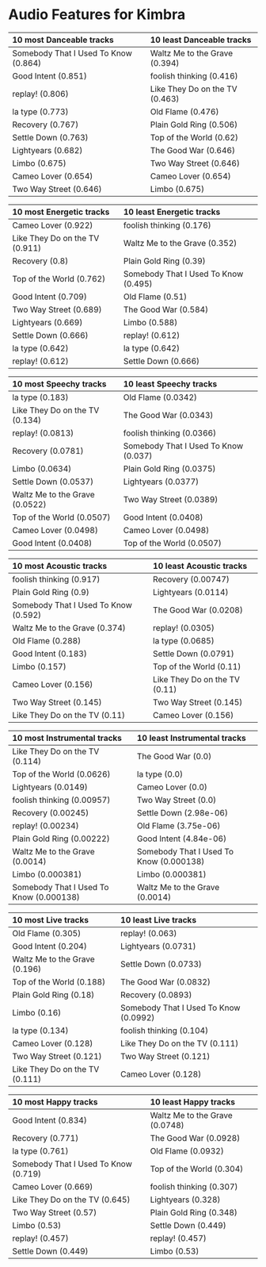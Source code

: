 # Audio Features for Kimbra
| 10 most Danceable tracks | 10 least Danceable tracks |
|:---|:---|
| Somebody That I Used To Know (0.864) | Waltz Me to the Grave (0.394) |
| Good Intent (0.851) | foolish thinking (0.416) |
| replay! (0.806) | Like They Do on the TV (0.463) |
| la type (0.773) | Old Flame (0.476) |
| Recovery (0.767) | Plain Gold Ring (0.506) |
| Settle Down (0.763) | Top of the World (0.62) |
| Lightyears (0.682) | The Good War (0.646) |
| Limbo (0.675) | Two Way Street (0.646) |
| Cameo Lover (0.654) | Cameo Lover (0.654) |
| Two Way Street (0.646) | Limbo (0.675) |

| 10 most Energetic tracks | 10 least Energetic tracks |
|:---|:---|
| Cameo Lover (0.922) | foolish thinking (0.176) |
| Like They Do on the TV (0.911) | Waltz Me to the Grave (0.352) |
| Recovery (0.8) | Plain Gold Ring (0.39) |
| Top of the World (0.762) | Somebody That I Used To Know (0.495) |
| Good Intent (0.709) | Old Flame (0.51) |
| Two Way Street (0.689) | The Good War (0.584) |
| Lightyears (0.669) | Limbo (0.588) |
| Settle Down (0.666) | replay! (0.612) |
| la type (0.642) | la type (0.642) |
| replay! (0.612) | Settle Down (0.666) |

| 10 most Speechy tracks | 10 least Speechy tracks |
|:---|:---|
| la type (0.183) | Old Flame (0.0342) |
| Like They Do on the TV (0.134) | The Good War (0.0343) |
| replay! (0.0813) | foolish thinking (0.0366) |
| Recovery (0.0781) | Somebody That I Used To Know (0.037) |
| Limbo (0.0634) | Plain Gold Ring (0.0375) |
| Settle Down (0.0537) | Lightyears (0.0377) |
| Waltz Me to the Grave (0.0522) | Two Way Street (0.0389) |
| Top of the World (0.0507) | Good Intent (0.0408) |
| Cameo Lover (0.0498) | Cameo Lover (0.0498) |
| Good Intent (0.0408) | Top of the World (0.0507) |

| 10 most Acoustic tracks | 10 least Acoustic tracks |
|:---|:---|
| foolish thinking (0.917) | Recovery (0.00747) |
| Plain Gold Ring (0.9) | Lightyears (0.0114) |
| Somebody That I Used To Know (0.592) | The Good War (0.0208) |
| Waltz Me to the Grave (0.374) | replay! (0.0305) |
| Old Flame (0.288) | la type (0.0685) |
| Good Intent (0.183) | Settle Down (0.0791) |
| Limbo (0.157) | Top of the World (0.11) |
| Cameo Lover (0.156) | Like They Do on the TV (0.11) |
| Two Way Street (0.145) | Two Way Street (0.145) |
| Like They Do on the TV (0.11) | Cameo Lover (0.156) |

| 10 most Instrumental tracks | 10 least Instrumental tracks |
|:---|:---|
| Like They Do on the TV (0.114) | The Good War (0.0) |
| Top of the World (0.0626) | la type (0.0) |
| Lightyears (0.0149) | Cameo Lover (0.0) |
| foolish thinking (0.00957) | Two Way Street (0.0) |
| Recovery (0.00245) | Settle Down (2.98e-06) |
| replay! (0.00234) | Old Flame (3.75e-06) |
| Plain Gold Ring (0.00222) | Good Intent (4.84e-06) |
| Waltz Me to the Grave (0.0014) | Somebody That I Used To Know (0.000138) |
| Limbo (0.000381) | Limbo (0.000381) |
| Somebody That I Used To Know (0.000138) | Waltz Me to the Grave (0.0014) |

| 10 most Live tracks | 10 least Live tracks |
|:---|:---|
| Old Flame (0.305) | replay! (0.063) |
| Good Intent (0.204) | Lightyears (0.0731) |
| Waltz Me to the Grave (0.196) | Settle Down (0.0733) |
| Top of the World (0.188) | The Good War (0.0832) |
| Plain Gold Ring (0.18) | Recovery (0.0893) |
| Limbo (0.16) | Somebody That I Used To Know (0.0992) |
| la type (0.134) | foolish thinking (0.104) |
| Cameo Lover (0.128) | Like They Do on the TV (0.111) |
| Two Way Street (0.121) | Two Way Street (0.121) |
| Like They Do on the TV (0.111) | Cameo Lover (0.128) |

| 10 most Happy tracks | 10 least Happy tracks |
|:---|:---|
| Good Intent (0.834) | Waltz Me to the Grave (0.0748) |
| Recovery (0.771) | The Good War (0.0928) |
| la type (0.761) | Old Flame (0.0932) |
| Somebody That I Used To Know (0.719) | Top of the World (0.304) |
| Cameo Lover (0.669) | foolish thinking (0.307) |
| Like They Do on the TV (0.645) | Lightyears (0.328) |
| Two Way Street (0.57) | Plain Gold Ring (0.348) |
| Limbo (0.53) | Settle Down (0.449) |
| replay! (0.457) | replay! (0.457) |
| Settle Down (0.449) | Limbo (0.53) |
